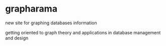 # grapharama
new site for graphing databases information


getting oriented to graph theory and applications in database management and design
